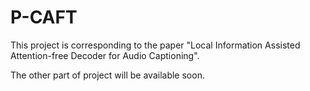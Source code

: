 # P-CAFT

This project is corresponding to the paper "Local Information Assisted Attention-free Decoder for Audio Captioning".

The other part of project will be available soon. 
